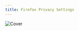 ```yaml
---
title: Firefox Privacy Settings
---
```


![Cover](/assets/covers/firefox.png)

<script setup>
    import Card from '../../../.vitepress/theme/components/card.vue'
    import Grid from '../../../.vitepress/theme/components/card-grid.vue'
</script>

<br>
<Grid class="sm:grid-cols-3">
    <Card title="Desktop Settings" href="/privacy-settings/software/firefox/desktop"/>
    <Card title="Mobile Settings" href="/privacy-settings/software/firefox/mobile"/>
    <Card title="Extensions" href="/recommendations/internet-browsing/browser-extensions"/>
</Grid>